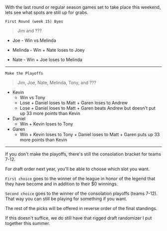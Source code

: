 With the last round or regular season games set to take place this weekend, lets see what spots are still up for grabs.  

`First Round (week 15) Byes`

> Jim and ???


* Joe - Win vs Melinda

* Melinda - Win + Nate loses to Joey

* Nate - Win + Joe loses to Melinda
___

`Make the Playoffs`

> Jim, Joe, Nate, Melinda, Tony, and ???

* Kevin 
    * Win vs Tony
    * Lose + Daniel loses to Matt + Garen loses to Andrew
    * Lose + Daniel loses to Matt + Garen beats Andrew but doesn't put up 33 more points than Kevin
* Daniel
    * Win + Kevin loses to Tony
* Garen 
    * Win + Kevin loses to Tony + Daniel loses to Matt + Garen puts up 33 more points than Kevin
___
    
If you don't make the playoffs, there's still the consolation bracket for teams 7-12.  

For draft order next year, you'll be able to choose which slot you want.  

`First choice` goes to the winner of the league in honor of the legend that they have become and in addition to their $0 winnings.  

`Second choice` goes to the winner of the consolation playoffs (teams 7-12).  That way you can still be playing for something if you want. 


The rest of the picks will be offered in reverse order of the final standings. 

If this doesn't suffice, we do still have that rigged draft randomizer I put together this summer. 